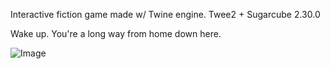 Interactive fiction game made w/ Twine engine. Twee2 + Sugarcube 2.30.0

Wake up. 
You're a long way from home down here.

![Image](../blob/master/hellquest_home.PNG?raw=true)
